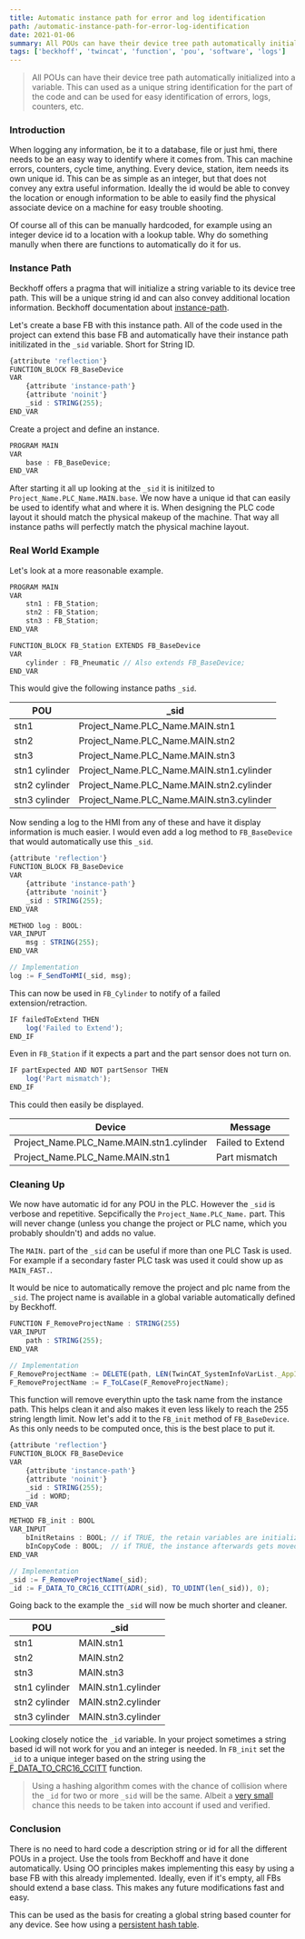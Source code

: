 ```yaml
---
title: Automatic instance path for error and log identification
path: /automatic-instance-path-for-error-log-identification
date: 2021-01-06
summary: All POUs can have their device tree path automatically initialized into a variable. This can used as a unique string identification for the part of the code and can be used for easy identification of errors, logs, counters, etc.
tags: ['beckhoff', 'twincat', 'function', 'pou', 'software', 'logs']
---
```


> All POUs can have their device tree path automatically initialized into a variable. This can used as a unique string identification for the part of the code and can be used for easy identification of errors, logs, counters, etc.

### Introduction
When logging any information, be it to a database, file or just hmi, there needs to be an easy way to identify where it comes from. This can machine errors, counters, cycle time, anything. Every device, station, item needs its own unique id. This can be as simple as an integer, but that does not convey any extra useful information. Ideally the id would be able to convey the location or enough information to be able to easily find the physical associate device on a machine for easy trouble shooting.

Of course all of this can be manually hardcoded, for example using an integer device id to a location with a lookup table. Why do something manully when there are functions to automatically do it for us.

### Instance Path
Beckhoff offers a pragma that will initialize a string variable to its device tree path. This will be a unique string id and can also convey additional location information. Beckhoff documentation about [instance-path](https://infosys.beckhoff.com/english.php?content=../content/1033/tc3_plc_intro/2529681547.html&id=).

Let's create a base FB with this instance path. All of the code used in the project can extend this base FB and automatically have their instance path initilizated in the `_sid` variable. Short for String ID.

```typescript
{attribute 'reflection'}
FUNCTION_BLOCK FB_BaseDevice
VAR
    {attribute 'instance-path'}
    {attribute 'noinit'}
    _sid : STRING(255);
END_VAR
```

Create a project and define an instance.
```typescript
PROGRAM MAIN
VAR
	base : FB_BaseDevice;
END_VAR
```

After starting it all up looking at the `_sid` it is initilzed to `Project_Name.PLC_Name.MAIN.base`. We now have a unique id that can easily be used to identify what and where it is. When designing the PLC code layout it should match the physical makeup of the machine. That way all instance paths will perfectly match the physical machine layout.

### Real World Example
Let's look at a more reasonable example.

```typescript
PROGRAM MAIN
VAR
	stn1 : FB_Station;
    stn2 : FB_Station;
    stn3 : FB_Station;
END_VAR

FUNCTION_BLOCK FB_Station EXTENDS FB_BaseDevice
VAR
    cylinder : FB_Pneumatic // Also extends FB_BaseDevice;
END_VAR
```

This would give the following instance paths `_sid`.

| POU | _sid |
| --- | ---- |
| stn1 | Project_Name.PLC_Name.MAIN.stn1 |
| stn2 | Project_Name.PLC_Name.MAIN.stn2 |
| stn3 | Project_Name.PLC_Name.MAIN.stn3 |
| stn1 cylinder | Project_Name.PLC_Name.MAIN.stn1.cylinder |
| stn2 cylinder | Project_Name.PLC_Name.MAIN.stn2.cylinder |
| stn3 cylinder | Project_Name.PLC_Name.MAIN.stn3.cylinder |

Now sending a log to the HMI from any of these and have it display information is much easier. I would even add a log method to `FB_BaseDevice` that would automatically use this `_sid`.

```typescript
{attribute 'reflection'}
FUNCTION_BLOCK FB_BaseDevice
VAR
    {attribute 'instance-path'}
    {attribute 'noinit'}
    _sid : STRING(255);
END_VAR

METHOD log : BOOL:
VAR_INPUT
    msg : STRING(255);
END_VAR

// Implementation
log := F_SendToHMI(_sid, msg);
```

This can now be used in `FB_Cylinder` to notify of a failed extension/retraction.
```typescript
IF failedToExtend THEN
    log('Failed to Extend');
END_IF
```

Even in `FB_Station` if it expects a part and the part sensor does not turn on.
```typescript
IF partExpected AND NOT partSensor THEN
    log('Part mismatch');
END_IF
```

This could then easily be displayed.

| Device | Message |
| ------ | ------- |
| Project_Name.PLC_Name.MAIN.stn1.cylinder | Failed to Extend |
| Project_Name.PLC_Name.MAIN.stn1 | Part mismatch |


### Cleaning Up
We now have automatic id for any POU in the PLC. However the `_sid` is verbose and repetitive. Sepcifically the `Project_Name.PLC_Name.` part. This will never change (unless you change the project or PLC name, which you probably shouldn't) and adds no value.

The `MAIN.` part of the `_sid` can be useful if more than one PLC Task is used. For example if a secondary faster PLC task was used it could show up as `MAIN_FAST.`.

It would be nice to automatically remove the project and plc name from the `_sid`. The project name is available in a global variable automatically defined by Beckhoff.

```typescript
FUNCTION F_RemoveProjectName : STRING(255)
VAR_INPUT
	path : STRING(255);
END_VAR

// Implementation
F_RemoveProjectName := DELETE(path, LEN(TwinCAT_SystemInfoVarList._AppInfo.ProjectName) + FIND(path, TwinCAT_SystemInfoVarList._AppInfo.ProjectName), 1);
F_RemoveProjectName := F_ToLCase(F_RemoveProjectName);
```

This function will remove everythin upto the task name from the instance path. This helps clean it and also makes it even less likely to reach the 255 string length limit. Now let's add it to the `FB_init` method of `FB_BaseDevice`. As this only needs to be computed once, this is the best place to put it.

```typescript
{attribute 'reflection'}
FUNCTION_BLOCK FB_BaseDevice
VAR
    {attribute 'instance-path'}
    {attribute 'noinit'}
    _sid : STRING(255);
    _id : WORD;
END_VAR

METHOD FB_init : BOOL
VAR_INPUT
	bInitRetains : BOOL; // if TRUE, the retain variables are initialized (warm start / cold start)
	bInCopyCode : BOOL;  // if TRUE, the instance afterwards gets moved into the copy code (online change)
END_VAR

// Implementation
_sid := F_RemoveProjectName(_sid);
_id := F_DATA_TO_CRC16_CCITT(ADR(_sid), TO_UDINT(len(_sid)), 0);
```

Going back to the example the `_sid` will now be much shorter and cleaner.

| POU | _sid |
| --- | ---- |
| stn1 | MAIN.stn1 |
| stn2 | MAIN.stn2 |
| stn3 | MAIN.stn3 |
| stn1 cylinder | MAIN.stn1.cylinder |
| stn2 cylinder | MAIN.stn2.cylinder |
| stn3 cylinder | MAIN.stn3.cylinder |

Looking closely notice the `_id` variable. In your project sometimes a string based id will not work for you and an integer is needed. In `FB_init` set the `_id` to a unique integer based on the string using the [F_DATA_TO_CRC16_CCITT](https://infosys.beckhoff.com/english.php?content=../content/1033/tcplclib_tc2_utilities/35114507.html&id=) function.

> Using a hashing algorithm comes with the chance of collision where the `_id` for two or more `_sid` will be the same. Albeit a [very small](https://stackoverflow.com/questions/13998960/what-is-the-possibility-of-crc16-collisions-on-20-bytes-of-data) chance this needs to be taken into account if used and verified. 

### Conclusion
There is no need to hard code a description string or id for all the different POUs in a project. Use the tools from Beckhoff and have it done automatically. Using OO principles makes implementing this easy by using a base FB with this already implemented. Ideally, even if it's empty, all FBs should extend a base class. This makes any future modifications fast and easy.

This can be used as the basis for creating a global string based counter for any device. See how using a [persistent hash table](/persistent-hash-table/).
